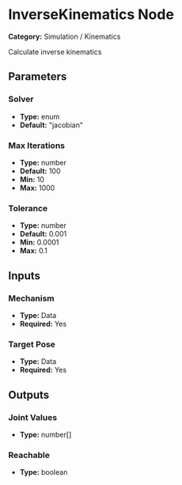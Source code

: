 
# InverseKinematics Node

**Category:** Simulation / Kinematics

Calculate inverse kinematics

## Parameters


### Solver
- **Type:** enum
- **Default:** "jacobian"





### Max Iterations
- **Type:** number
- **Default:** 100
- **Min:** 10
- **Max:** 1000



### Tolerance
- **Type:** number
- **Default:** 0.001
- **Min:** 0.0001
- **Max:** 0.1



## Inputs


### Mechanism
- **Type:** Data
- **Required:** Yes



### Target Pose
- **Type:** Data
- **Required:** Yes



## Outputs


### Joint Values
- **Type:** number[]



### Reachable
- **Type:** boolean




